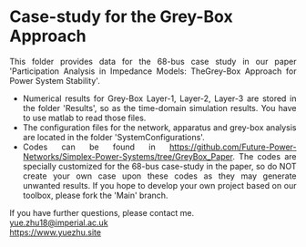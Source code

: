 # Case-study for the Grey-Box Approach 

<div style="text-align: justify">This folder provides data for the 68-bus case study in our paper 'Participation Analysis in Impedance Models: TheGrey-Box Approach for Power System Stability'.

* Numerical results for Grey-Box Layer-1, Layer-2, Layer-3 are stored in the folder 'Results', so as the time-domain simulation results. You have to use matlab to read those files.
* The configuration files for the network, apparatus and grey-box analysis are located in the folder 'SystemConfigurations'.
* Codes can be found in <https://github.com/Future-Power-Networks/Simplex-Power-Systems/tree/GreyBox_Paper>. The codes are specially customized for the 68-bus case-study in the paper, so do NOT create your own case upon these codes as they may generate unwanted results. If you hope to develop your own project based on our toolbox, please fork the 'Main' branch.

</div>

If you have further questions, please contact me.  
yue.zhu18@imperial.ac.uk  
<https://www.yuezhu.site>


